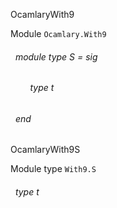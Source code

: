 OcamlaryWith9

 Module  `` Ocamlary.With9 `` 
<a id="module-type-S"></a>
###### &nbsp; module type S = sig

<a id="type-t"></a>
###### &nbsp; &nbsp; &nbsp; &nbsp; type t



 ###### &nbsp; end


OcamlaryWith9S

 Module type  `` With9.S `` 
<a id="type-t"></a>
###### &nbsp; type t

